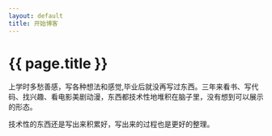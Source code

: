 ```yaml
---
layout: default
title: 开始博客
---
```


{{ page.title }}
===

上学时多愁善感，写各种想法和感觉,毕业后就没再写过东西。三年来看书、写代码、找兴趣、看电影美剧动漫，东西都技术性地堆积在脑子里，没有想到可以展示的形态。

技术性的东西还是写出来积累好，写出来的过程也是更好的整理。
